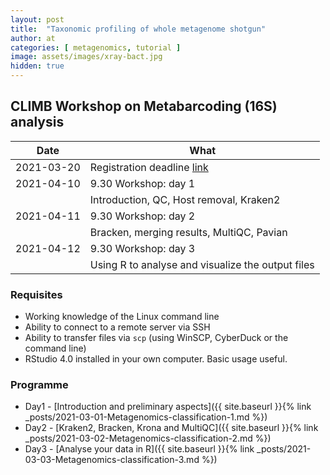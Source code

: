 ```yaml
---
layout: post
title:  "Taxonomic profiling of whole metagenome shotgun"
author: at
categories: [ metagenomics, tutorial ]
image: assets/images/xray-bact.jpg
hidden: true
---
```


## CLIMB Workshop on Metabarcoding (16S) analysis

| Date          | What                                    |
|---------------|-----------------------------------------|
| 2021-03-20    | Registration deadline [link](https://)  |
| 2021-04-10    | 9.30 Workshop: day 1                    |
|               | Introduction, QC, Host removal, Kraken2 |
| 2021-04-11    | 9.30 Workshop: day 2                    |
|               | Bracken, merging results, MultiQC, Pavian  |
| 2021-04-12    | 9.30 Workshop: day 3                    |
|               | Using R to analyse and visualize the output files  |

### Requisites

* Working knowledge of the Linux command line
* Ability to connect to a remote server via SSH
* Ability to transfer files via `scp` (using WinSCP, CyberDuck or the command line)
* RStudio 4.0 installed in your own computer. Basic usage useful.


### Programme

* Day1 - [Introduction and preliminary aspects]({{ site.baseurl }}{% link _posts/2021-03-01-Metagenomics-classification-1.md %})
* Day2 - [Kraken2, Bracken, Krona and MultiQC]({{ site.baseurl }}{% link _posts/2021-03-02-Metagenomics-classification-2.md %})
* Day3 - [Analyse your data in R]({{ site.baseurl }}{% link _posts/2021-03-03-Metagenomics-classification-3.md %})
